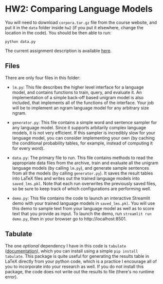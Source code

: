 # HW2: Comparing Language Models

You will need to download `corpora.tar.gz` file from the course website, and put it in the `data` folder inside `hw2` (if you put it elsewhere, change the location in the code). You should be then able to run:

 ```
 python data.py
 ```

The current assignment description is available [here](https://canvas.eee.uci.edu/courses/22668/assignments/414255).

## Files

There are only four files in this folder:

* `lm.py`: This file describes the higher level interface for a language model, and contains functions to train, query, and evaluate it. An implementation of a simple back-off based unigram model is also included, that implements all of the functions
of the interface. Your job will be to implement an ngram language model for any arbitrary size ngram.

* `generator.py`: This file contains a simple word and sentence sampler for any language model. Since it supports arbitarily complex language models, it is not very efficient. If this sampler is incredibly slow for your language model, you can consider implementing your own (by caching the conditional probability tables, for example, instead of computing it for every word).

* `data.py`: The primary file to run. This file contains methods to read the appropriate data files from the archive, train and evaluate all the unigram language models (by calling `lm.py`), and generate sample sentences from all the models (by calling `generator.py`). It  saves the result tables into LaTeX files and writes out the trained language models into `saved_lms.pkl`. Note that each run overwrites the previously saved files, so be sure to keep track of which configurations are performing well.

* `demo.py`: This file contains the code to launch an interactive Streamlit demo with your trained language models in `saved_lms.pkl`. You will use this demo to sample text from your language model as well as to score text that you provide as input. To launch the demo, run `streamlit run demo.py`, then in your browser go to http://localhost:8501.

## Tabulate

The one *optional* dependency I have in this code is `tabulate` ([documentation](https://pypi.python.org/pypi/tabulate)), which you can install using a simple `pip install tabulate`.
This package is quite useful for generating the results table in LaTeX directly from your python code, which is a practice I encourage all of you to incorporate into your research as well.
If you do not install this package, the code does not write out the results to file (there's no runtime error).
